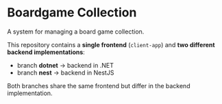 # Boardgame Collection

A system for managing a board game collection.

This repository contains a **single frontend** (`client-app`) and **two different backend implementations**:
- branch **dotnet** → backend in .NET  
- branch **nest** → backend in NestJS  

Both branches share the same frontend but differ in the backend implementation.  

